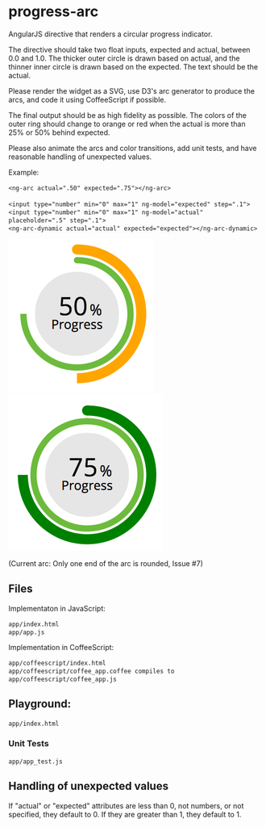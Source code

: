 # progress-arc

AngularJS directive that renders a circular progress
indicator.

The directive should take two float inputs, expected and actual, between
0.0 and 1.0. The thicker outer circle is drawn based on actual, and the
thinner inner circle is drawn based on the expected. The text should be the actual.

Please render the widget as a SVG, use D3's arc generator to produce the
arcs, and code it using CoffeeScript if possible.

The final output should be as high fidelity as possible. The colors of the
outer ring should change to orange or red when the actual is more than 25%
or 50% behind expected.

Please also animate the arcs and color transitions, add unit tests, and
have reasonable handling of unexpected values.

Example:

    <ng-arc actual=".50" expected=".75"></ng-arc>

	<input type="number" min="0" max="1" ng-model="expected" step=".1">
	<input type="number" min="0" max="1" ng-model="actual" placeholder=".5" step=".1">
	<ng-arc-dynamic actual="actual" expected="expected"></ng-arc-dynamic>

![Alt text](https://github.com/vivianliang/progress-arc/blob/master/arc1.png)
![Alt text](https://github.com/vivianliang/progress-arc/blob/master/arc2.png)


(Current arc: Only one end of the arc is rounded, Issue #7)

## Files

Implementaton in JavaScript:

	app/index.html
	app/app.js

Implementation in CoffeeScript:

	app/coffeescript/index.html
	app/coffeescript/coffee_app.coffee compiles to app/coffeescript/coffee_app.js

## Playground:

	app/index.html

### Unit Tests

	app/app_test.js

## Handling of unexpected values

If "actual" or "expected" attributes are less than 0, not numbers, or not specified, they default to 0. If they are greater than 1, they default to 1.